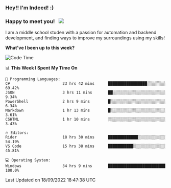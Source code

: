 ### Hey!! I'm Indeed! :) 

### Happy to meet you! &nbsp; ![](https://visitor-badge.glitch.me/badge?page_id=Indeedornot.Indeedornot)

I am a middle school studen with a passion for automation and backend development, and finding ways to improve my surroundings using my skills!

**What've I been up to this week?** 

<!--START_SECTION:waka-->
![Code Time](http://img.shields.io/badge/Code%20Time-370%20hrs%207%20mins-blue)

📊 **This Week I Spent My Time On** 

```text
💬 Programming Languages: 
C#                       23 hrs 42 mins      █████████████████░░░░░░░░   69.42% 
JSON                     3 hrs 11 mins       ██░░░░░░░░░░░░░░░░░░░░░░░   9.34% 
PowerShell               2 hrs 9 mins        █░░░░░░░░░░░░░░░░░░░░░░░░   6.34% 
Markdown                 1 hr 13 mins        █░░░░░░░░░░░░░░░░░░░░░░░░   3.61% 
CSHTML                   1 hr 10 mins        ░░░░░░░░░░░░░░░░░░░░░░░░░   3.43%

🔥 Editors: 
Rider                    18 hrs 30 mins      █████████████░░░░░░░░░░░░   54.19% 
VS Code                  15 hrs 38 mins      ███████████░░░░░░░░░░░░░░   45.81%

💻 Operating System: 
Windows                  34 hrs 9 mins       █████████████████████████   100.0%

```


 Last Updated on 18/09/2022 18:47:38 UTC
<!--END_SECTION:waka-->
